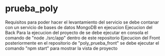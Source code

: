 # prueba_poly
Requisitos
para poder hacer el levantamiento del servicio se debe contanar con un servicio de bases de datos MongoDB en ejecucion
Ejecucion del Back
Para la ejecucion del proyecto de se debe ejecutar en consola el comando de "node ./src/app" dentro de este repositorio
Ejecucion del Front
posteriormente en el repositorio de "poly_prueba_front" se debe ejecutar el comando "npm start" para mostrar la vista de proyecto
